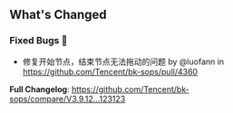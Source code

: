 ## What's Changed

### Fixed Bugs 👾
* 修复开始节点，结束节点无法拖动的问题 by @luofann in https://github.com/Tencent/bk-sops/pull/4360


**Full Changelog**: https://github.com/Tencent/bk-sops/compare/V3.9.12...123123